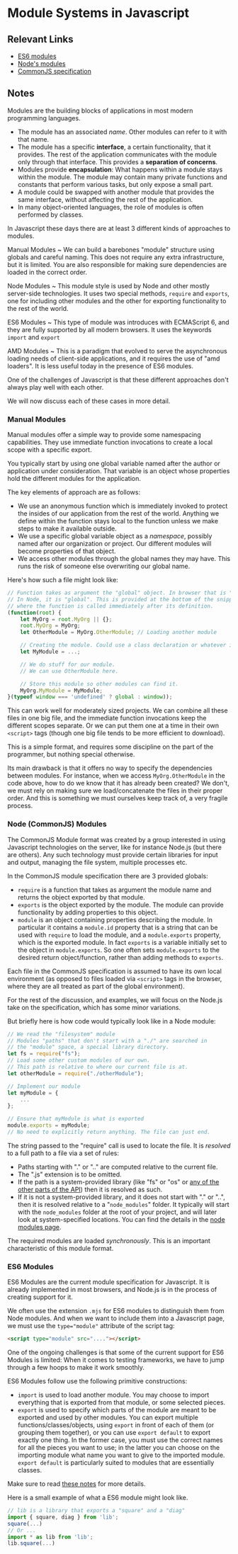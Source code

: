 # Module Systems in Javascript

## Relevant Links

- [ES6 modules](http://exploringjs.com/es6/ch_modules.html)
- [Node's modules](http://nodejs.org/api/modules.html)
- [CommonJS specification](http://wiki.commonjs.org/wiki/Modules/1.1)

## Notes

Modules are the building blocks of applications in most modern programming languages.

- The module has an associated *name*. Other modules can refer to it with that name.
- The module has a specific **interface**, a certain functionality, that it provides. The rest of the application communicates with the module only through that interface. This provides a **separation of concerns**.
- Modules provide **encapsulation**: What happens within a module stays within the module. The module may contain many private functions and constants that perform various tasks, but only expose a small part.
- A module could be swapped with another module that provides the same interface, without affecting the rest of the application.
- In many object-oriented languages, the role of modules is often performed by classes.

In Javascript these days there are at least 3 different kinds of approaches to modules.

Manual Modules
  ~ We can build a barebones "module" structure using globals and careful naming. This does not require any extra infrastructure, but it is limited. You are also responsible for making sure dependencies are loaded in the correct order.

Node Modules
  ~ This module style is used by Node and other mostly server-side technologies. It uses two special methods, `require` and `exports`, one for including other modules and the other for exporting functionality to the rest of the world.

ES6 Modules
  ~ This type of module was introduces with ECMAScript 6, and they are fully supported by all modern browsers. It uses the keywords `import` and `export`

AMD Modules
  ~ This is a paradigm that evolved to serve the asynchronous loading needs of client-side applications, and it requires the use of "amd loaders". It is less useful today in the presence of ES6 modules.

One of the challenges of Javascript is that these different approaches don't always play well with each other.

We will now discuss each of these cases in more detail.

### Manual Modules

Manual modules offer a simple way to provide some namespacing capabilities. They use immediate function invocations to create a local scope with a specific export.

You typically start by using one global variable named after the author or application under consideration. That variable is an object whose properties hold the different modules for the application.

The key elements of approach are as follows:

- We use an anonymous function which is immediately invoked to protect the insides of our application from the rest of the world. Anything we define within the function stays local to the function unless we make steps to make it available outside.
- We use a specific global variable object as a *namespace*, possibly named after our organization or project. Our different modules will become properties of that object.
- We access other modules through the global names they may have. This runs the risk of someone else overwriting our global name.

Here's how such a file might look like:

```javascript
// Function takes as argument the "global" object. In browser that is "window".
// In Node, it is "global". This is provided at the bottom of the snippet,
// where the function is called immediately after its definition.
(function(root) {
    let MyOrg = root.MyOrg || {};
    root.MyOrg = MyOrg;
    let OtherModule = MyOrg.OtherModule; // Loading another module

    // Creating the module. Could use a class declaration or whatever is appropriate.
    let MyModule = ...;

    // We do stuff for our module.
    // We can use OtherModule here.

    // Store this module so other modules can find it.
    MyOrg.MyModule = MyModule;
}(typeof window === 'undefined' ? global : window));
```

This can work well for moderately sized projects. We can combine all these files in one big file, and the immediate function invocations keep the different scopes separate. Or we can put them one at a time in their own `<script>` tags (though one big file tends to be more efficient to download).

This is a simple format, and requires some discipline on the part of the programmer, but nothing special otherwise.

Its main drawback is that it offers no way to specify the dependencies between modules. For instance, when we access `MyOrg.OtherModule` in the code above, how to do we know that it has already been created? We don't, we must rely on making sure we load/concatenate the files in their proper order. And this is something we must ourselves keep track of, a very fragile process.

### Node (CommonJS) Modules

The CommonJS Module format was created by a group interested in using Javascript technologies on the server, like for instance Node.js (but there are others). Any such technology must provide certain libraries for input and output, managing the file system, multiple processes etc.

In the CommonJS module specification there are 3 provided globals:

- `require` is a function that takes as argument the module name and returns the object exported by that module.
- `exports` is the object exported by the module. The module can provide functionality by adding properties to this object.
- `module` is an object containing properties describing the module. In particular it contains a `module.id` property that is a string that can be used with `require` to load the module, and a `module.exports` property, which is the exported module. In fact `exports` is a variable initially set to the object in `module.exports`. So one often sets `module.exports` to the desired return object/function, rather than adding methods to `exports`.

Each file in the CommonJS specification is assumed to have its own local environment (as opposed to files loaded via `<script>` tags in the browser, where they are all treated as part of the global environment).

For the rest of the discussion, and examples, we will focus on the Node.js take on the specification, which has some minor variations.

But briefly here is how code would typically look like in a Node module:

```javascript
// We read the "filesystem" module
// Modules "paths" that don't start with a "./" are searched in
// the "module" space, a special library directory.
let fs = require("fs");
// Load some other custom modules of our own.
// This path is relative to where our current file is at.
let otherModule = require("./otherModule");

// Implement our module
let myModule = {
    ...
};

// Ensure that myModule is what is exported
module.exports = myModule;
// No need to explicitly return anything. The file can just end.
```

The string passed to the "require" call is used to locate the file. It is *resolved* to a full path to a file via a set of rules:

- Paths starting with "." or ".." are computed relative to the current file.
- The ".js" extension is to be omitted.
- If the path is a system-provided library (like "fs" or "os" or [any of the other parts of the API](http://nodejs.org/api/)) then it is resolved as such.
- If it is not a system-provided library, and it does not start with "." or "..", then it is resolved relative to a "`node_modules`" folder. It typically will start with the `node_modules` folder at the root of your project, and will later look at system-specified locations. You can find the details in the [node modules page](http://nodejs.org/api/modules.html).

The required modules are loaded *synchronously*. This is an important characteristic of this module format.

### ES6 Modules

ES6 Modules are the current module specification for Javascript. It is already implemented in most browsers, and Node.js is in the process of creating support for it.

We often use the extension `.mjs` for ES6 modules to distinguish them from Node modules. And when we want to include them into a Javascript page, we must use the `type="module"` attribute of the script tag:
```html
<script type="module" src="...."></script>
```

One of the ongoing challenges is that some of the current support for ES6 Modules is limited: When it comes to testing frameworks, we have to jump through a few hoops to make it work smoothly.

ES6 Modules follow use the following primitive constructions:

- `import` is used to load another module. You may choose to import everything that is exported from that module, or some selected pieces.
- `export` is used to specify which parts of the module are meant to be exported and used by other modules. You can export multiple functions/classes/objects, using `export` in front of each of them (or grouping them together), or you can use `export default` to export exactly one thing. In the former case, you must use the correct names for all the pieces you want to use; in the latter you can choose on the importing module what name you want to give to the imported module. `export default` is particularly suited to modules that are essentially classes.

Make sure to read [these notes](http://exploringjs.com/es6/ch_modules.html) for more details.

Here is a small example of what a ES6 module might look like.
```javascript
// lib is a library that exports a "square" and a "diag"
import { square, diag } from 'lib';
square(...)
// Or ...
import * as lib from 'lib';
lib.square(...)
```
